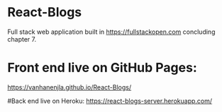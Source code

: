 # React-Blogs
Full stack web application built in https://fullstackopen.com concluding chapter 7.

# Front end live on GitHub Pages:
https://vanhanenjla.github.io/React-Blogs/

#Back end live on Heroku:
https://react-blogs-server.herokuapp.com/
